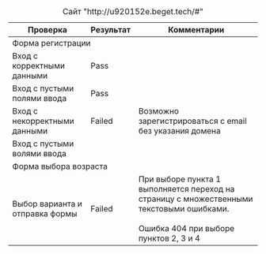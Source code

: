 <table>
    <caption>Сайт "http://u920152e.beget.tech/#"
    </caption>
    <thead>
    <th>Проверка</th>
    <th>Результат</th>
    <th>Комментарии</th>
    </thead>
    <tbody>
        <tr>
        <td colspan="3">Форма регистрации</td>
        </tr>
        <tr>
        <td>Вход с корректными данными</td>
        <td>Pass</td>
        <td></td>
        </tr>
        <tr>
        <td>Вход с пустыми полями ввода</td>
        <td>Pass</td>
        <td></td>
        </tr>
        <tr>
        <td>Вход с некорректными данными</td>
        <td>Failed</td>
        <td>Возможно зарегистрироваться с email без указания домена</td>
        </tr>
        <tr>
        <td>Вход с пустыми волями ввода</td>
        <td></td>
        <td></td>
        </tr>
        <tr>
        <td colspan="3">Форма выбора возраста</td>
        </tr>
        <tr>
        <td>Выбор варианта и отправка формы</td>
        <td>Failed</td>
        <td>При выборе пункта 1 выполняется переход на страницу с множественными текстовыми ошибками.<br><br>
        Ошибка 404 при выборе пунктов 2, 3 и 4</td>
        </tr>
    </tbody>
    
</table>